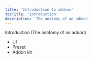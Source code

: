```yaml
---
title: 'Introduction to addons'
tocTitle: 'Introduction'
description: 'The anatomy of an addon'
---
```


Introduction (The anatomy of an addon)

- UI
- Preset
- Addon kit
